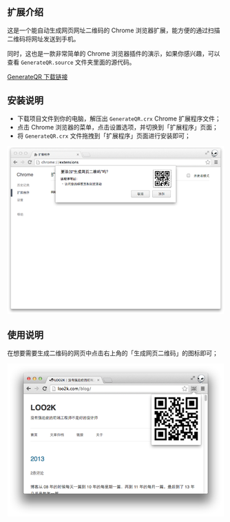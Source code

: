 ## 扩展介绍

这是一个能自动生成网页网址二维码的 Chrome 浏览器扩展，能方便的通过扫描二维码将网址发送到手机。

同时，这也是一款非常简单的 Chrome 浏览器插件的演示，如果你感兴趣，可以查看 `GenerateQR.source` 文件夹里面的源代码。

[GenerateQR 下载链接](https://github.com/loo2k/GenerateQRCode/blob/master/GenerateQR.crx?raw=true)

## 安装说明

 - 下载项目文件到你的电脑，解压出 `GenerateQR.crx` Chrome 扩展程序文件；
 - 点击 Chrome 浏览器的菜单，点击设置选项，并切换到「扩展程序」页面；
 - 将 `GenerateQR.crx` 文件拖拽到「扩展程序」页面进行安装即可；

![](images/install.png?raw=true)

## 使用说明

在想要需要生成二维码的网页中点击右上角的「生成网页二维码」的图标即可；

![](images/demo.png?raw=true)
